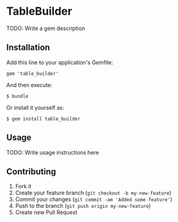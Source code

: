 # TableBuilder

TODO: Write a gem description

## Installation

Add this line to your application's Gemfile:

    gem 'table_builder'

And then execute:

    $ bundle

Or install it yourself as:

    $ gem install table_builder

## Usage

TODO: Write usage instructions here

## Contributing

1. Fork it
2. Create your feature branch (`git checkout -b my-new-feature`)
3. Commit your changes (`git commit -am 'Added some feature'`)
4. Push to the branch (`git push origin my-new-feature`)
5. Create new Pull Request
